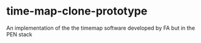 # time-map-clone-prototype
An implementation of the the timemap software developed by FA but in the PEN stack

